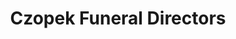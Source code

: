 ---
title: "Czopek Funeral Directors"
url: /wyandotte/czopek-funeral-directors/
shop: funeral directors
---